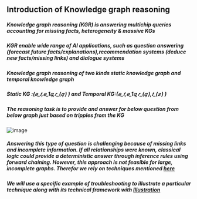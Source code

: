 ## Introduction of  Knowledge graph reasoning 
##### Knowledge graph reasoning (KGR) is answering multichip queries accounting for missing facts, heterogeneity & massive KGs
##### KGR  enable wide range of AI applications, such as question answering (forecast future facts/explanations),recommendation systems (deduce new facts/missing links) and dialogue systems

##### Knowledge graph reasoning of two kinds static knowledge graph and temporal knowledge graph 
  ##### Static KG :(𝑒_𝑡,𝑒_1𝑞,𝑟_(𝑞  ) )  and Temporal KG:(𝑒_𝑡,𝑒_1𝑞,𝑟_(𝑞  ),𝑡_(𝑠  ) )


##### The reasoning task is to  provide and answer for below question from below graph  just based on tripples from the KG

![image](https://github.com/SankarshU/Knowledge-Graph-Reasoning/assets/44226862/b69c40a7-96ed-4f66-abab-20e72fb801ee)

##### Answering this type of question is challenging because of missing links and incomplete information. If all relationships were known, classical logic could provide a deterministic answer through inference rules using forward chaining. However, this approach is not feasible for large, incomplete graphs. Therefor we rely on techniques mentioned [here](https://github.com/SankarshU/Knowledge-Graph-Reasoning/blob/c3f663ce2d3c2592e87870e12716c93457b81818/README.md) 

##### We will use a specific example of troubleshooting to illustrate a particular technique along with its technical framework with [Illustration](https://github.com/SankarshU/Knowledge-Graph-Reasoning/tree/c41d600d4888914932d189f137548b16da48e2c3/Experiments_with_CURL) 

